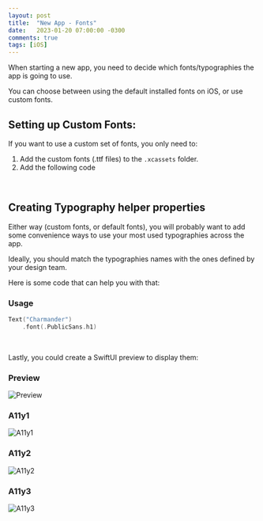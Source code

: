 ```yaml
---
layout: post
title:  "New App - Fonts"
date:   2023-01-20 07:00:00 -0300
comments: true
tags: [iOS]
---
```


When starting a new app, you need to decide which fonts/typographies the app is going to use.

You can choose between using the default installed fonts on iOS, or use custom fonts.

## Setting up Custom Fonts:

If you want to use a custom set of fonts, you only need to:
1. Add the custom fonts (.ttf files) to the `.xcassets` folder.
2. Add the following code

<script src="https://gist.github.com/mdb1/07048ee9eaf93b33c311ea6bfe5ecbd1.js"></script>

<br>

## Creating Typography helper properties

Either way (custom fonts, or default fonts), you will probably want to add some convenience ways to use your most used typographies across the app.

Ideally, you should match the typographies names with the ones defined by your design team.

Here is some code that can help you with that:

<script src="https://gist.github.com/mdb1/193d89b5be523007078f9889a2b439fd.js"></script>

### Usage

```swift
Text("Charmander")
    .font(.PublicSans.h1)
```

<br>

Lastly, you could create a SwiftUI preview to display them:

### Preview
![Preview]({{static.static_files}}/resources/new-app-fonts/preview.png)

### A11y1
![A11y1]({{static.static_files}}/resources/new-app-fonts/a11y1.png)

### A11y2
![A11y2]({{static.static_files}}/resources/new-app-fonts/a11y2.png)

### A11y3
![A11y3]({{static.static_files}}/resources/new-app-fonts/a11y3.png)